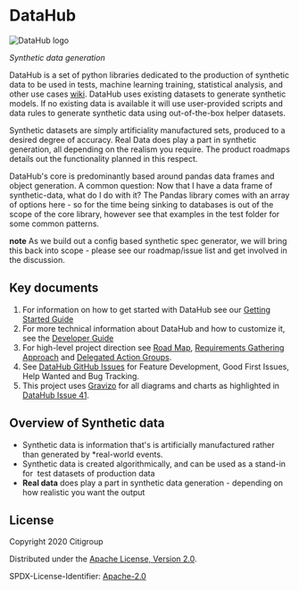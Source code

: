 <H1>DataHub</H1> 

![DataHub logo](https://raw.githubusercontent.com/finos/datahub/master/docs/logo.png) 

_Synthetic data generation_

DataHub is a set of python libraries dedicated to the production of synthetic data to be used in tests, machine learning training, statistical analysis, and other use cases [wiki](https://en.wikipedia.org/wiki/Synthetic_data). DataHub uses existing datasets to generate synthetic models. If no existing data is available it will use user-provided scripts and data rules to generate synthetic data using out-of-the-box helper datasets.

Synthetic datasets are simply artificiality manufactured sets, produced to a desired degree of accuracy. Real Data does play a part in synthetic generation, all depending on the realism you require. The product roadmaps details out the functionality planned in this respect.

DataHub's core is predominantly based around pandas data frames and object generation.
A common question: Now that I have a data frame of synthetic-data, what do I do with it? The Pandas library comes with an array of options here - so for the time being sinking to databases is out of the scope of the core library, however see that examples in the test folder for some common patterns.

**note** As we build out a config based synthetic spec generator, we will bring this back into scope - please see our roadmap/issue list and get involved in the discussion.

## Key documents

1. For information on how to get started with DataHub see our [Getting Started Guide](https://github.com/finos/datahub/blob/master/docs/GettingStarted.md)
2. For more technical information about DataHub and how to customize it, see the [Developer Guide](https://github.com/finos/datahub/blob/master/docs/DeveloperGuide.md)
3. For high-level project direction see [Road Map](https://github.com/finos/datahub/blob/master/docs/synthetic-data-roadmap/roadmap.md), [Requirements Gathering Approach](https://github.com/finos/datahub/blob/master/docs/synthetic-data-roadmap/synthetic-data-requirements-gathering.md) and [Delegated Action Groups](https://github.com/finos/datahub/tree/master/docs/delegated-action-groups).
4. See [DataHub GitHub Issues](https://github.com/finos/datahub/issues) for Feature Development, Good First Issues, Help Wanted and Bug Tracking. 
5. This project uses [Gravizo](https://g.gravizo.com) for all diagrams and charts as highlighted in [DataHub Issue 41](https://github.com/finos/datahub/issues/41).   

## Overview of Synthetic data

- Synthetic data is information that's is artificially manufactured rather than generated by *real-world events.
- Synthetic data is created algorithmically, and can be used as a stand-in for  test datasets of production data
- **Real data** does play a part in synthetic data generation - depending on how
realistic you want the output

## License

Copyright 2020 Citigroup

Distributed under the [Apache License, Version 2.0](http://www.apache.org/licenses/LICENSE-2.0).

SPDX-License-Identifier: [Apache-2.0](https://spdx.org/licenses/Apache-2.0)
